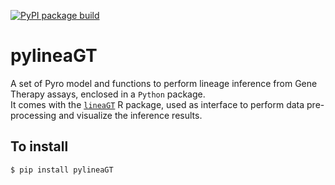 [![PyPI package build](https://github.com/caravagnalab/pyLineaGT/actions/workflows/python-publish.yml/badge.svg)](https://github.com/caravagnalab/pyLineaGT/actions)

# pylineaGT

A set of Pyro model and functions to perform lineage inference from Gene Therapy assays, enclosed in a `Python` package. \
It comes with the [`lineaGT`](https://github.com/caravagnalab/lineaGT) R package, used as interface to perform data pre-processing and visualize the inference results.

## To install

`$ pip install pylineaGT`
